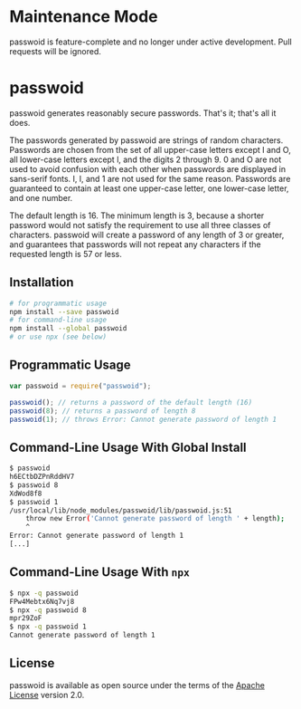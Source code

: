 # Maintenance Mode

passwoid is feature-complete and no longer under active development. Pull requests will be ignored.

# passwoid

passwoid generates reasonably secure passwords. That's it; that's all it does.

The passwords generated by passwoid are strings of random characters. Passwords are chosen from the set of all upper-case letters except I and O, all lower-case letters except l, and the digits 2 through 9. 0 and O are not used to avoid confusion with each other when passwords are displayed in sans-serif fonts. I, l, and 1 are not used for the same reason. Passwords are guaranteed to contain at least one upper-case letter, one lower-case letter, and one number.

The default length is 16. The minimum length is 3, because a shorter password would not satisfy the requirement to use all three classes of characters. passwoid will create a password of any length of 3 or greater, and guarantees that passwords will not repeat any characters if the requested length is 57 or less.

## Installation

```bash
# for programmatic usage
npm install --save passwoid
# for command-line usage
npm install --global passwoid
# or use npx (see below)
```

## Programmatic Usage

```js
var passwoid = require("passwoid");

passwoid(); // returns a password of the default length (16)
passwoid(8); // returns a password of length 8
passwoid(1); // throws Error: Cannot generate password of length 1
```

## Command-Line Usage With Global Install

```bash
$ passwoid
h6ECtbDZPnRddHV7
$ passwoid 8
XdWod8f8
$ passwoid 1
/usr/local/lib/node_modules/passwoid/lib/passwoid.js:51
    throw new Error('Cannot generate password of length ' + length);
    ^
Error: Cannot generate password of length 1
[...]
```

## Command-Line Usage With `npx`

```bash
$ npx -q passwoid
FPw4Mebtx6Nq7vj8
$ npx -q passwoid 8
mpr29ZoF
$ npx -q passwoid 1
Cannot generate password of length 1
```

## License

passwoid is available as open source under the terms of the [Apache License](http://www.apache.org/licenses/LICENSE-2.0) version 2.0.
